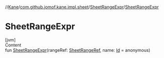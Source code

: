 //[Kane](../../index.md)/[com.github.jomof.kane.impl.sheet](../index.md)/[SheetRangeExpr](index.md)/[SheetRangeExpr](-sheet-range-expr.md)



# SheetRangeExpr  
[jvm]  
Content  
fun [SheetRangeExpr](-sheet-range-expr.md)(rangeRef: [SheetRangeRef](../../com.github.jomof.kane.impl/-sheet-range-ref/index.md), name: [Id](../../com.github.jomof.kane.impl/index.md#%5Bcom.github.jomof.kane.impl%2FId%2F%2F%2FPointingToDeclaration%2F%5D%2FClasslikes%2F-1903152511) = anonymous)  



